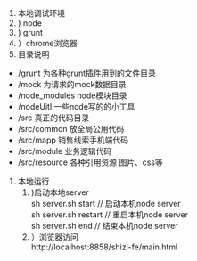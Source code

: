 1. 本地调试环境  
  1. ) node  
  1. ) grunt  
  1. ）chrome浏览器  
1. 目录说明  
  * /grunt 为各种grunt插件用到的文件目录  
  * /mock  为请求的mock数据目录  
  * /node_modules node模块目录  
  * /nodeUitl 一些node写的的小工具  
  * /src 真正的代码目录  
  * /src/common 放全局公用代码  
  * /src/mapp 销售线索手机端代码  
  * /src/module 业务逻辑代码  
  * /src/resource 各种引用资源 图片、css等  
1. 本地运行  
   1. )启动本地server  
     sh server.sh start  // 启动本机node server  
     sh server.sh restart  // 重启本机node server  
     sh server.sh end  // 结束本机node server  
   1. ）浏览器访问  
   http://localhost:8858/shizi-fe/main.html 
